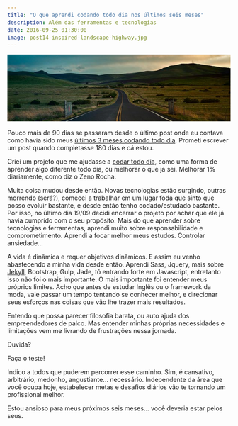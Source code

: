 ```yaml
---
title: "O que aprendi codando todo dia nos últimos seis meses"
description: Além das ferramentas e tecnologias
date: 2016-09-25 01:30:00
image: post14-inspired-landscape-highway.jpg
---
```


![imagem inspiradora de uma longa estrada](/assets/images/post14-inspired-landscape-highway.jpg)

Pouco mais de 90 dias se passaram desde o último post onde eu contava como havia sido meus [últimos 3 meses codando todo dia](http://jonathanslima.github.io/2016/tres-meses-codificando-diariamente/). Prometi escrever um post quando completasse 180 dias e cá estou.

Criei um projeto que me ajudasse a [codar todo dia](http://jonathanslima.github.io/2016/projeto-coding-everyday/), como uma forma de aprender algo diferente todo dia, ou melhorar o que ja sei. Melhorar 1% diariamente, como diz o Zeno Rocha.  

Muita coisa mudou desde então. Novas tecnologias estão surgindo, outras morrendo (será?), comecei a trabalhar em um lugar foda que sinto que posso evoluir bastante, e desde então tenho codado/estudado bastante. Por isso, no último dia 19/09 decidi encerrar o projeto por achar que ele já havia cumprido com o seu propósito. Mais do que aprender sobre tecnologias e ferramentas, aprendi muito sobre responsabilidade e comprometimento. Aprendi a focar melhor meus estudos. Controlar ansiedade...

A vida é dinâmica e requer objetivos dinâmicos. E assim eu venho abastecendo a minha vida desde então. Aprendi Sass, Jquery, mais sobre [Jekyll](http://jonathanslima.github.io/2016/problemas-de-paginacao-no-jekyll/), Bootstrap, Gulp, Jade, tô entrando forte em  Javascript, entretanto isso não foi o mais importante. O mais importante foi entender meus próprios limites. Acho que antes de estudar Inglês ou o framework da moda, vale passar um tempo tentando se conhecer melhor, e direcionar seus esforços nas coisas que vão lhe trazer mais resultados. 

Entendo que possa parecer filosofia barata, ou auto ajuda dos empreendedores de palco. Mas entender minhas próprias necessidades e limitações vem me livrando de frustrações nessa jornada.

Duvida?

Faça o teste!

Indico a todos que puderem percorrer esse caminho. Sim, é cansativo, arbitrário, medonho, angustiante... necessário. Independente da área que você ocupa hoje, estabelecer metas e desafios diários vão te tornando um profissional melhor. 

Estou ansioso para meus próximos seis meses... você deveria estar pelos seus.


